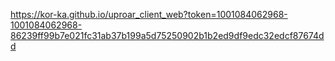https://kor-ka.github.io/uproar_client_web?token=1001084062968-1001084062968-86239ff99b7e021fc31ab37b199a5d75250902b1b2ed9df9edc32edcf87674dd
